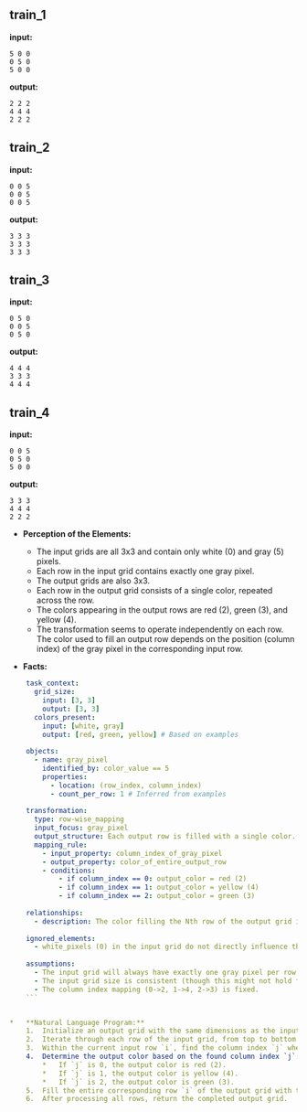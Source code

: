 
## train_1

**input:**
```
5 0 0
0 5 0
5 0 0
```


**output:**
```
2 2 2
4 4 4
2 2 2
```


## train_2

**input:**
```
0 0 5
0 0 5
0 0 5
```


**output:**
```
3 3 3
3 3 3
3 3 3
```


## train_3

**input:**
```
0 5 0
0 0 5
0 5 0
```


**output:**
```
4 4 4
3 3 3
4 4 4
```


## train_4

**input:**
```
0 0 5
0 5 0
5 0 0
```


**output:**
```
3 3 3
4 4 4
2 2 2
```

*   **Perception of the Elements:**
    *   The input grids are all 3x3 and contain only white (0) and gray (5) pixels.
    *   Each row in the input grid contains exactly one gray pixel.
    *   The output grids are also 3x3.
    *   Each row in the output grid consists of a single color, repeated across the row.
    *   The colors appearing in the output rows are red (2), green (3), and yellow (4).
    *   The transformation seems to operate independently on each row. The color used to fill an output row depends on the position (column index) of the gray pixel in the corresponding input row.

*   **Facts:**
    
```yaml
    task_context:
      grid_size:
        input: [3, 3]
        output: [3, 3]
      colors_present:
        input: [white, gray]
        output: [red, green, yellow] # Based on examples
    
    objects:
      - name: gray_pixel
        identified_by: color_value == 5
        properties:
          - location: (row_index, column_index)
          - count_per_row: 1 # Inferred from examples
    
    transformation:
      type: row-wise_mapping
      input_focus: gray_pixel
      output_structure: Each output row is filled with a single color.
      mapping_rule:
        - input_property: column_index_of_gray_pixel
        - output_property: color_of_entire_output_row
        - conditions:
            - if column_index == 0: output_color = red (2)
            - if column_index == 1: output_color = yellow (4)
            - if column_index == 2: output_color = green (3)
    
    relationships:
      - description: The color filling the Nth row of the output grid is determined by the column position of the gray pixel in the Nth row of the input grid.
    
    ignored_elements:
      - white_pixels (0) in the input grid do not directly influence the output color.
    
    assumptions:
      - The input grid will always have exactly one gray pixel per row.
      - The input grid size is consistent (though this might not hold for the test case).
      - The column index mapping (0->2, 1->4, 2->3) is fixed.
    ```


*   **Natural Language Program:**
    1.  Initialize an output grid with the same dimensions as the input grid.
    2.  Iterate through each row of the input grid, from top to bottom (let the current row index be `i`).
    3.  Within the current input row `i`, find the column index `j` where the pixel value is gray (5).
    4.  Determine the output color based on the found column index `j`:
        *   If `j` is 0, the output color is red (2).
        *   If `j` is 1, the output color is yellow (4).
        *   If `j` is 2, the output color is green (3).
    5.  Fill the entire corresponding row `i` of the output grid with the determined output color.
    6.  After processing all rows, return the completed output grid.
